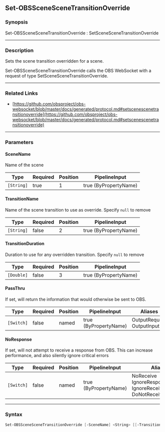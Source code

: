 Set-OBSSceneSceneTransitionOverride
-----------------------------------




### Synopsis
Set-OBSSceneSceneTransitionOverride : SetSceneSceneTransitionOverride



---


### Description

Sets the scene transition overridden for a scene.


Set-OBSSceneSceneTransitionOverride calls the OBS WebSocket with a request of type SetSceneSceneTransitionOverride.



---


### Related Links
* [https://github.com/obsproject/obs-websocket/blob/master/docs/generated/protocol.md#setscenescenetransitionoverride](https://github.com/obsproject/obs-websocket/blob/master/docs/generated/protocol.md#setscenescenetransitionoverride)





---


### Parameters
#### **SceneName**

Name of the scene






|Type      |Required|Position|PipelineInput        |
|----------|--------|--------|---------------------|
|`[String]`|true    |1       |true (ByPropertyName)|



#### **TransitionName**

Name of the scene transition to use as override. Specify `null` to remove






|Type      |Required|Position|PipelineInput        |
|----------|--------|--------|---------------------|
|`[String]`|false   |2       |true (ByPropertyName)|



#### **TransitionDuration**

Duration to use for any overridden transition. Specify `null` to remove






|Type      |Required|Position|PipelineInput        |
|----------|--------|--------|---------------------|
|`[Double]`|false   |3       |true (ByPropertyName)|



#### **PassThru**

If set, will return the information that would otherwise be sent to OBS.






|Type      |Required|Position|PipelineInput        |Aliases                      |
|----------|--------|--------|---------------------|-----------------------------|
|`[Switch]`|false   |named   |true (ByPropertyName)|OutputRequest<br/>OutputInput|



#### **NoResponse**

If set, will not attempt to receive a response from OBS.
This can increase performance, and also silently ignore critical errors






|Type      |Required|Position|PipelineInput        |Aliases                                                                |
|----------|--------|--------|---------------------|-----------------------------------------------------------------------|
|`[Switch]`|false   |named   |true (ByPropertyName)|NoReceive<br/>IgnoreResponse<br/>IgnoreReceive<br/>DoNotReceiveResponse|





---


### Syntax
```PowerShell
Set-OBSSceneSceneTransitionOverride [-SceneName] <String> [[-TransitionName] <String>] [[-TransitionDuration] <Double>] [-PassThru] [-NoResponse] [<CommonParameters>]
```
